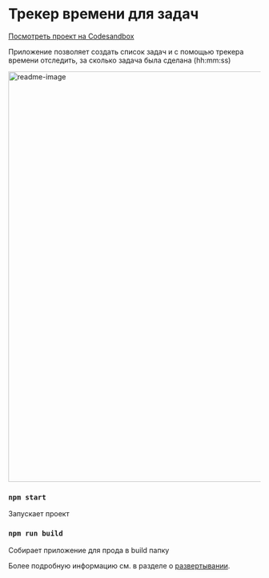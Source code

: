 # Трекер времени для задач

[Посмотреть проект на Codesandbox](https://nwhszv-3000.csb.app/)

Приложение позволяет создать список задач и с помощью трекера времени отследить, за сколько задача была сделана (hh:mm:ss)

<img width="819" alt="readme-image" src="https://github.com/user-attachments/assets/c77343e8-79e9-4e51-bcf7-296ac3705313">

### `npm start`

Запускает проект


### `npm run build`

Собирает приложение для прода в build папку

Более подробную информацию см. в разделе о [развертывании](https://facebook.github.io/create-react-app/docs/deployment).
